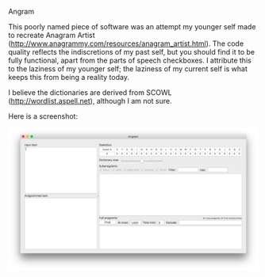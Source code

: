 Angram

This poorly named piece of software was an attempt my younger self made to
recreate Anagram Artist
(<http://www.anagrammy.com/resources/anagram_artist.html>). The code quality
reflects the indiscretions of my past self, but you should find it to be fully
functional, apart from the parts of speech checkboxes. I attribute this to the
laziness of my younger self; the laziness of my current self is what keeps this
from being a reality today.

I believe the dictionaries are derived from SCOWL
(<http://wordlist.aspell.net>), although I am not sure.

Here is a screenshot:

![Screenshot](/screenshot.png?raw=true "Screenshot")
